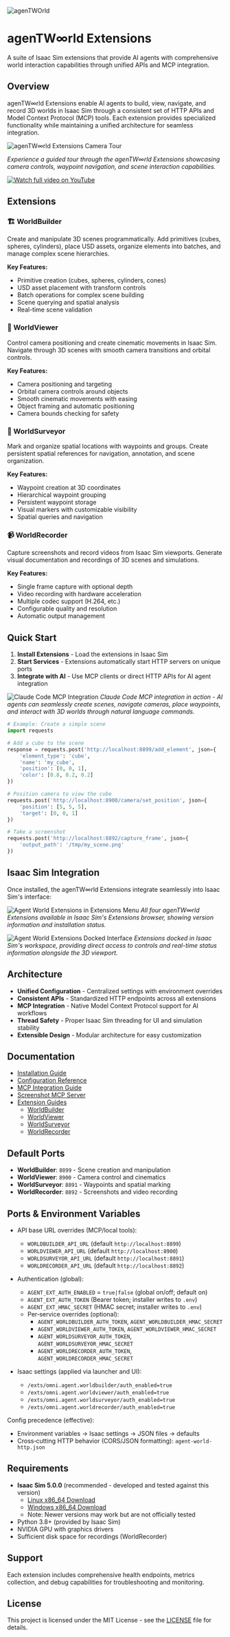 ![agenTWOrld](docs/resources/images/agenTW_infinity_rld_cover.png)

# agenTW∞rld Extensions

A suite of Isaac Sim extensions that provide AI agents with comprehensive world interaction capabilities through unified APIs and MCP integration.

## Overview

agenTW∞rld Extensions enable AI agents to build, view, navigate, and record 3D worlds in Isaac Sim through a consistent set of HTTP APIs and Model Context Protocol (MCP) tools. Each extension provides specialized functionality while maintaining a unified architecture for seamless integration.

![agenTW∞rld Extensions Camera Tour](docs/resources/videos/camera_tour.webp)

*Experience a guided tour through the agenTW∞rld Extensions showcasing camera controls, waypoint navigation, and scene interaction capabilities.*

[![Watch full video on YouTube](https://img.youtube.com/vi/Rbs3wqSv5TM/maxresdefault.jpg)](https://youtu.be/Rbs3wqSv5TM)

## Extensions

### 🏗️ WorldBuilder
Create and manipulate 3D scenes programmatically. Add primitives (cubes, spheres, cylinders), place USD assets, organize elements into batches, and manage complex scene hierarchies.

**Key Features:**
- Primitive creation (cubes, spheres, cylinders, cones)
- USD asset placement with transform controls
- Batch operations for complex scene building
- Scene querying and spatial analysis
- Real-time scene validation

### 🎥 WorldViewer  
Control camera positioning and create cinematic movements in Isaac Sim. Navigate through 3D scenes with smooth camera transitions and orbital controls.

**Key Features:**
- Camera positioning and targeting
- Orbital camera controls around objects
- Smooth cinematic movements with easing
- Object framing and automatic positioning
- Camera bounds checking for safety

### 🧭 WorldSurveyor
Mark and organize spatial locations with waypoints and groups. Create persistent spatial references for navigation, annotation, and scene organization.

**Key Features:**
- Waypoint creation at 3D coordinates
- Hierarchical waypoint grouping
- Persistent waypoint storage
- Visual markers with customizable visibility
- Spatial queries and navigation

### 📹 WorldRecorder
Capture screenshots and record videos from Isaac Sim viewports. Generate visual documentation and recordings of 3D scenes and simulations.

**Key Features:**
- Single frame capture with optional depth
- Video recording with hardware acceleration
- Multiple codec support (H.264, etc.)
- Configurable quality and resolution
- Automatic output management

## Quick Start

1. **Install Extensions** - Load the extensions in Isaac Sim
2. **Start Services** - Extensions automatically start HTTP servers on unique ports
3. **Integrate with AI** - Use MCP clients or direct HTTP APIs for AI agent integration

![Claude Code MCP Integration](docs/resources/images/Claude_Code_AWorldMCPUse.png)
*Claude Code MCP integration in action - AI agents can seamlessly create scenes, navigate cameras, place waypoints, and interact with 3D worlds through natural language commands.*

```python
# Example: Create a simple scene
import requests

# Add a cube to the scene
response = requests.post('http://localhost:8899/add_element', json={
    'element_type': 'cube',
    'name': 'my_cube',
    'position': [0, 0, 1],
    'color': [0.8, 0.2, 0.2]
})

# Position camera to view the cube
requests.post('http://localhost:8900/camera/set_position', json={
    'position': [5, 5, 5],
    'target': [0, 0, 1]
})

# Take a screenshot
requests.post('http://localhost:8892/capture_frame', json={
    'output_path': '/tmp/my_scene.png'
})
```

## Isaac Sim Integration

Once installed, the agenTW∞rld Extensions integrate seamlessly into Isaac Sim's interface:

![Agent World Extensions in Extensions Menu](docs/resources/images/Agent_World_Exts_Under_ExtsMenu.png)
*All four agenTW∞rld Extensions available in Isaac Sim's Extensions browser, showing version information and installation status.*

![Agent World Extensions Docked Interface](docs/resources/images/Agent_World_Exts_Docked.png)
*Extensions docked in Isaac Sim's workspace, providing direct access to controls and real-time status information alongside the 3D viewport.*

## Architecture

- **Unified Configuration** - Centralized settings with environment overrides
- **Consistent APIs** - Standardized HTTP endpoints across all extensions
- **MCP Integration** - Native Model Context Protocol support for AI workflows
- **Thread Safety** - Proper Isaac Sim threading for UI and simulation stability
- **Extensible Design** - Modular architecture for easy customization

## Documentation

- [Installation Guide](docs/installation.md)
- [Configuration Reference](docs/configuration.md)
- [MCP Integration Guide](docs/mcp-integration.md)
- [Screenshot MCP Server](docs/screenshot-mcp.md)
- [Extension Guides](docs/extensions/)
  - [WorldBuilder](docs/extensions/worldbuilder.md)
  - [WorldViewer](docs/extensions/worldviewer.md)
  - [WorldSurveyor](docs/extensions/worldsurveyor.md)
  - [WorldRecorder](docs/extensions/worldrecorder.md)

## Default Ports

- **WorldBuilder**: `8899` - Scene creation and manipulation
- **WorldViewer**: `8900` - Camera control and cinematics
- **WorldSurveyor**: `8891` - Waypoints and spatial marking
- **WorldRecorder**: `8892` - Screenshots and video recording

## Ports & Environment Variables

- API base URL overrides (MCP/local tools):
  - `WORLDBUILDER_API_URL` (default `http://localhost:8899`)
  - `WORLDVIEWER_API_URL` (default `http://localhost:8900`)
  - `WORLDSURVEYOR_API_URL` (default `http://localhost:8891`)
  - `WORLDRECORDER_API_URL` (default `http://localhost:8892`)

- Authentication (global):
  - `AGENT_EXT_AUTH_ENABLED` = `true|false` (global on/off; default on)
  - `AGENT_EXT_AUTH_TOKEN` (Bearer token; installer writes to `.env`)
  - `AGENT_EXT_HMAC_SECRET` (HMAC secret; installer writes to `.env`)
  - Per‑service overrides (optional):
    - `AGENT_WORLDBUILDER_AUTH_TOKEN`, `AGENT_WORLDBUILDER_HMAC_SECRET`
    - `AGENT_WORLDVIEWER_AUTH_TOKEN`, `AGENT_WORLDVIEWER_HMAC_SECRET`
    - `AGENT_WORLDSURVEYOR_AUTH_TOKEN`, `AGENT_WORLDSURVEYOR_HMAC_SECRET`
    - `AGENT_WORLDRECORDER_AUTH_TOKEN`, `AGENT_WORLDRECORDER_HMAC_SECRET`

- Isaac settings (applied via launcher and UI):
  - `/exts/omni.agent.worldbuilder/auth_enabled=true`
  - `/exts/omni.agent.worldviewer/auth_enabled=true`
  - `/exts/omni.agent.worldsurveyor/auth_enabled=true`
  - `/exts/omni.agent.worldrecorder/auth_enabled=true`

Config precedence (effective):
- Environment variables → Isaac settings → JSON files → defaults
- Cross‑cutting HTTP behavior (CORS/JSON formatting): `agent-world-http.json`

## Requirements

- **Isaac Sim 5.0.0** (recommended - developed and tested against this version)
  - [Linux x86_64 Download](https://download.isaacsim.omniverse.nvidia.com/isaac-sim-standalone-5.0.0-linux-x86_64.zip)
  - [Windows x86_64 Download](https://download.isaacsim.omniverse.nvidia.com/isaac-sim-standalone-5.0.0-windows-x86_64.zip)
  - Note: Newer versions may work but are not officially tested
- Python 3.8+ (provided by Isaac Sim)
- NVIDIA GPU with graphics drivers
- Sufficient disk space for recordings (WorldRecorder)

## Support

Each extension includes comprehensive health endpoints, metrics collection, and debug capabilities for troubleshooting and monitoring.

## License

This project is licensed under the MIT License - see the [LICENSE](LICENSE) file for details.
